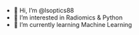 - 👋 Hi, I’m @lsoptics88
- 👀 I’m interested in Radiomics & Python
- 🌱 I’m currently learning Machine Learning

<!---
lsoptics88/lsoptics88 is a ✨ special ✨ repository because its `README.md` (this file) appears on your GitHub profile.
You can click the Preview link to take a look at your changes.
--->
